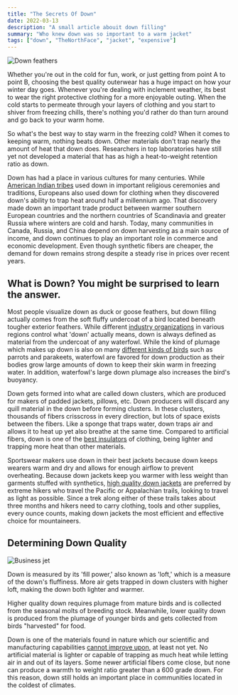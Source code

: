 ```yaml
---
title: "The Secrets Of Down"
date: 2022-03-13
description: "A small article abouit down filling"
summary: "Who knew down was so important to a warm jacket"
tags: ["down", "TheNorthFace", "jacket", "expensive"]
---
```

![Down feathers](https://applegate-paul.mo.cloudinary.net/https://storage.googleapis.com/cloudinarymedia/hugocongo/Triple-FAT-Goose-Down-Natural-Insulator-1170x647_2ab3d199-1257-46a8-b0c4-bdec0d2630e8_2048x.progressive.jpg.webp)

Whether you're out in the cold for fun, work, or just getting from point A to point B, choosing the best quality outerwear has a huge impact on how your winter day goes. Whenever you're dealing with inclement weather, its best to wear the right protective clothing for a more enjoyable outing. When the cold starts to permeate through your layers of clothing and you start to shiver from freezing chills, there's nothing you'd rather do than turn around and go back to your warm home. 

So what's the best way to stay warm in the freezing cold? When it comes to keeping warm, nothing beats down. Other materials don't trap nearly the amount of heat that down does. Researchers in top laboratories have still yet not developed a material that has as high a heat-to-weight retention ratio as down. 

Down has had a place in various cultures for many centuries. While [American Indian tribes](https://en.wikipedia.org/wiki/Down_feather) used down in important religious ceremonies and traditions, Europeans also used down for clothing when they discovered down's ability to trap heat around half a millennium ago. That discovery made down an important trade product between warmer southern European countries and the northern countries of Scandinavia and greater Russia where winters are cold and harsh. Today, many communities in Canada, Russia, and China depend on down harvesting as a main source of income, and down continues to play an important role in commerce and economic development. Even though synthetic fibers are cheaper, the demand for down remains strong despite a steady rise in prices over recent years.

## What is Down? You might be surprised to learn the answer.

Most people visualize down as duck or goose feathers, but down filling actually comes from the soft fluffy undercoat of a bird located beneath tougher exterior feathers. While different [industry organizations](http://www.idfl.com/info/articles/) in various regions control what 'down' actually means, down is always defined as material from the undercoat of any waterfowl. While the kind of plumage which makes up down is also on many [different kinds of birds](https://books.google.com/books?id=4d4DAAAAMBAJ&pg=PA68&hl=en#v=onepage&q&f=false) such as parrots and parakeets, waterfowl are favored for down production as their bodies grow large amounts of down to keep their skin warm in freezing water. In addition, waterfowl's large down plumage also increases the bird's buoyancy. 

Down gets formed into what are called down clusters, which are produced for makers of padded jackets, pillows, etc. Down producers will discard any quill material in the down before forming clusters. In these clusters, thousands of fibers crisscross in every direction, but lots of space exists between the fibers. Like a sponge that traps water, down traps air and allows it to heat up yet also breathe at the same time. Compared to artificial fibers, down is one of the [best insulators](http://wonderopolis.org/wonder/how-can-down-warm-you-up/) of clothing, being lighter and trapping more heat than other materials. 

Sportswear makers use down in their best jackets because down keeps wearers warm and dry and allows for enough airflow to prevent overheating. Because down jackets keep you warmer with less weight than garments stuffed with synthetics, [high quality down jackets](https://triplefatgoose.com/pages/crafting-a-better-down-jacket) are preferred by extreme hikers who travel the Pacific or Appalachian trails, looking to travel as light as possible. Since a trek along either of these trails takes about three months and hikers need to carry clothing, tools and other supplies, every ounce counts, making down jackets the most efficient and effective choice for mountaineers.

## Determining Down Quality

![Business jet](https://applegate-paul.mo.cloudinary.net/https://storage.googleapis.com/cloudinarymedia/images/Gulfstream-G400.jpg)


Down is measured by its 'fill power,' also known as 'loft,' which is a measure of the down's fluffiness. More air gets trapped in down clusters with higher loft, making the down both lighter and warmer.

Higher quality down requires plumage from mature birds and is collected from the seasonal molts of breeding stock. Meanwhile, lower quality down is produced from the plumage of younger birds and gets collected from birds "harvested" for food. 

Down is one of the materials found in nature which our scientific and manufacturing capabilities [cannot improve upon](http://sectionhiker.com/thermoball-synthetic-insulation-vs-goose-down/), at least not yet. No artificial material is lighter or capable of trapping as much heat while letting air in and out of its layers. Some newer artificial fibers come close, but none can produce a warmth to weight ratio greater than a 600 grade down. For this reason, down still holds an important place in communities located in the coldest of climates.
